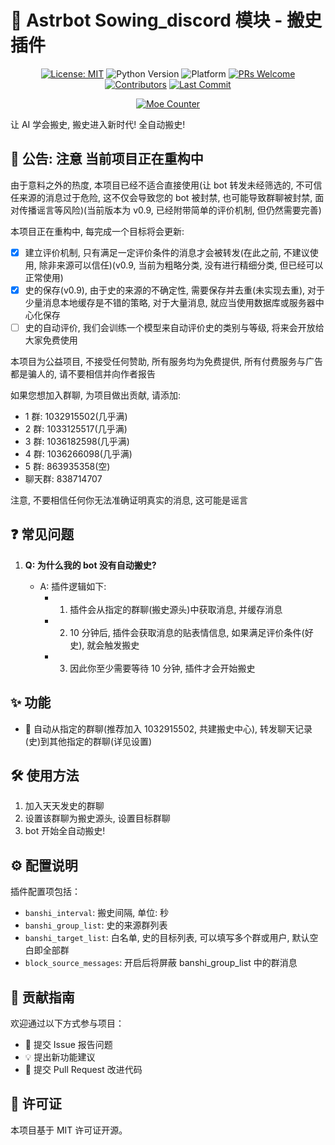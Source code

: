# 🤖 Astrbot Sowing_discord 模块 - 搬史插件

<div align="center">

[![License: MIT](https://img.shields.io/badge/License-MIT-blue.svg)](https://opensource.org/licenses/MIT)
![Python Version](https://img.shields.io/badge/Python-3.10.14%2B-blue)
![Platform](https://img.shields.io/badge/Platform-Windows%20%7C%20Linux%20%7C%20macOS-lightgrey)
[![PRs Welcome](https://img.shields.io/badge/PRs-Welcome-brightgreen)](CONTRIBUTING.md)
[![Contributors](https://img.shields.io/github/contributors/anka-afk/astrbot_plugin_meme_manager?color=green)](https://github.com/anka-afk/astrbot_plugin_meme_manager/graphs/contributors)
[![Last Commit](https://img.shields.io/github/last-commit/anka-afk/astrbot_plugin_meme_manager)](https://github.com/anka-afk/astrbot_plugin_meme_manager/commits/main)

</div>

<div align="center">

[![Moe Counter](https://count.getloli.com/get/@GalChat?theme=moebooru)](https://github.com/anka-afk/astrbot_sowing_discord)

</div>

让 AI 学会搬史, 搬史进入新时代! 全自动搬史!

## 📢 公告: 注意 当前项目正在重构中

由于意料之外的热度, 本项目已经不适合直接使用(让 bot 转发未经筛选的, 不可信任来源的消息过于危险, 这不仅会导致您的 bot 被封禁, 也可能导致群聊被封禁, 面对传播谣言等风险)(当前版本为 v0.9, 已经附带简单的评价机制, 但仍然需要完善)

本项目正在重构中, 每完成一个目标将会更新:

- [x] 建立评价机制, 只有满足一定评价条件的消息才会被转发(在此之前, 不建议使用, 除非来源可以信任)(v0.9, 当前为粗略分类, 没有进行精细分类, 但已经可以正常使用)
- [x] 史的保存(v0.9), 由于史的来源的不确定性, 需要保存并去重(未实现去重), 对于少量消息本地缓存是不错的策略, 对于大量消息, 就应当使用数据库或服务器中心化保存
- [ ] 史的自动评价, 我们会训练一个模型来自动评价史的类别与等级, 将来会开放给大家免费使用

本项目为公益项目, 不接受任何赞助, 所有服务均为免费提供, 所有付费服务与广告都是骗人的, 请不要相信并向作者报告

如果您想加入群聊, 为项目做出贡献, 请添加:

- 1 群: 1032915502(几乎满)
- 2 群: 1033125517(几乎满)
- 3 群: 1036182598(几乎满)
- 4 群: 1036266098(几乎满)
- 5 群: 863935358(空)
- 聊天群: 838714707

注意, 不要相信任何你无法准确证明真实的消息, 这可能是谣言

## ❓ 常见问题

1. **Q: 为什么我的 bot 没有自动搬史?**

   - A: 插件逻辑如下:
     - 1. 插件会从指定的群聊(搬史源头)中获取消息, 并缓存消息
     - 2. 10 分钟后, 插件会获取消息的贴表情信息, 如果满足评价条件(好史), 就会触发搬史
     - 3. 因此你至少需要等待 10 分钟, 插件才会开始搬史

## ✨ 功能

- 🚫 自动从指定的群聊(推荐加入 1032915502, 共建搬史中心), 转发聊天记录(史)到其他指定的群聊(详见设置)

## 🛠️ 使用方法

1. 加入天天发史的群聊
2. 设置该群聊为搬史源头, 设置目标群聊
3. bot 开始全自动搬史!

## ⚙️ 配置说明

插件配置项包括：

- `banshi_interval`: 搬史间隔, 单位: 秒
- `banshi_group_list`: 史的来源群列表
- `banshi_target_list`: 白名单, 史的目标列表, 可以填写多个群或用户, 默认空白即全部群
- `block_source_messages`: 开启后将屏蔽 banshi_group_list 中的群消息

## 👥 贡献指南

欢迎通过以下方式参与项目：

- 🐛 提交 Issue 报告问题
- 💡 提出新功能建议
- 🔧 提交 Pull Request 改进代码

## 📄 许可证

本项目基于 MIT 许可证开源。
